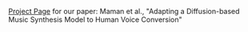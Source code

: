 [Project Page](https://benadar293.github.io/voice-conversion) for our paper: Maman et al., "Adapting a Diffusion-based Music Synthesis Model to Human Voice Conversion"
